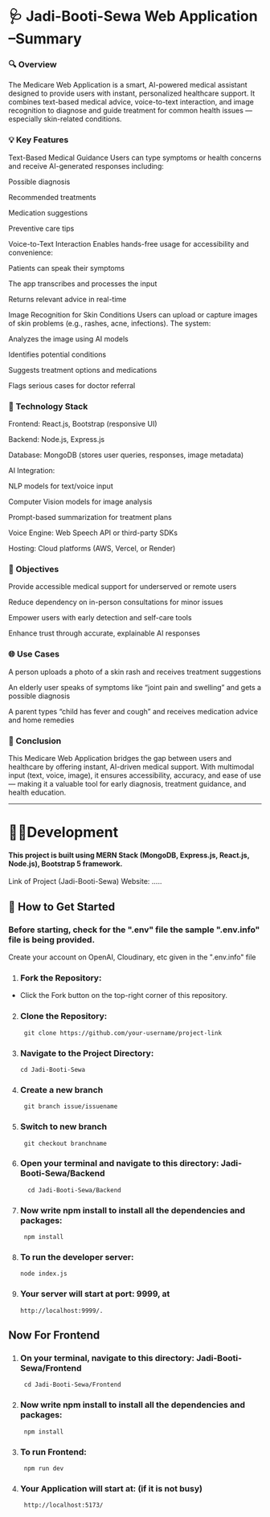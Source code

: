 # 🩺 Jadi-Booti-Sewa Web Application –Summary
### 🔍 Overview
The Medicare Web Application is a smart, AI-powered medical assistant designed to provide users with instant, personalized healthcare support. It combines text-based medical advice, voice-to-text interaction, and image recognition to diagnose and guide treatment for common health issues — especially skin-related conditions.

### 💡 Key Features
Text-Based Medical Guidance Users can type symptoms or health concerns and receive AI-generated responses including:

Possible diagnosis

Recommended treatments

Medication suggestions

Preventive care tips

Voice-to-Text Interaction Enables hands-free usage for accessibility and convenience:

Patients can speak their symptoms

The app transcribes and processes the input

Returns relevant advice in real-time

Image Recognition for Skin Conditions Users can upload or capture images of skin problems (e.g., rashes, acne, infections). The system:

Analyzes the image using AI models

Identifies potential conditions

Suggests treatment options and medications

Flags serious cases for doctor referral

### 🧠 Technology Stack
Frontend: React.js, Bootstrap (responsive UI)

Backend: Node.js, Express.js

Database: MongoDB (stores user queries, responses, image metadata)

AI Integration:

NLP models for text/voice input

Computer Vision models for image analysis

Prompt-based summarization for treatment plans

Voice Engine: Web Speech API or third-party SDKs

Hosting: Cloud platforms (AWS, Vercel, or Render)

### 🎯 Objectives
Provide accessible medical support for underserved or remote users

Reduce dependency on in-person consultations for minor issues

Empower users with early detection and self-care tools

Enhance trust through accurate, explainable AI responses

### 🌐 Use Cases
A person uploads a photo of a skin rash and receives treatment suggestions

An elderly user speaks of symptoms like “joint pain and swelling” and gets a possible diagnosis

A parent types “child has fever and cough” and receives medication advice and home remedies

### 🏁 Conclusion
This Medicare Web Application bridges the gap between users and healthcare by offering instant, AI-driven medical support. With multimodal input (text, voice, image), it ensures accessibility, accuracy, and ease of use — making it a valuable tool for early diagnosis, treatment guidance, and health education.

<hr/>

# 👩‍💻Development

#### This project is built using MERN Stack (MongoDB, Express.js, React.js, Node.js), Bootstrap 5 framework.

  Link of Project (Jadi-Booti-Sewa) Website: .....

## 🚀 How to Get Started

  ### Before starting, check for the ".env" file the sample ".env.info" file is being provided. 
   Create your account on OpenAI, Cloudinary, etc given in the ".env.info" file

1. ### Fork the Repository:

  - Click the Fork button on the top-right corner of this repository.

2. ###  Clone the Repository:

        git clone https://github.com/your-username/project-link
   

4. ### Navigate to the Project Directory:

       cd Jadi-Booti-Sewa

5. ### Create a new branch

        git branch issue/issuename

6. ### Switch to new branch
        git checkout branchname

7. ### Open your terminal and navigate to this directory: Jadi-Booti-Sewa/Backend
         cd Jadi-Booti-Sewa/Backend
9. ### Now write npm install to install all the dependencies and packages:
        npm install
10. ### To run the developer server:
        node index.js

11. ### Your server will start at port: 9999, at
        http://localhost:9999/.

    
## Now For Frontend 
1. ### On your terminal, navigate to this directory: Jadi-Booti-Sewa/Frontend
        cd Jadi-Booti-Sewa/Frontend
2. ### Now write npm install to install all the dependencies and packages:
        npm install
3. ### To run Frontend:
        npm run dev
4. ### Your Application will start at: (if it is not busy)
        http://localhost:5173/
